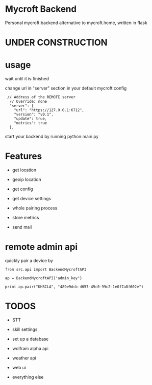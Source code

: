 # Mycroft Backend

Personal mycroft backend alternative to mycroft.home, written in flask

# UNDER CONSTRUCTION

# usage


wait until it is finished


change url in "server" section in your default mycroft config

     // Address of the REMOTE server
      // Override: none
      "server": {
        "url": "https://127.0.0.1:6712",
        "version": "v0.1",
        "update": true,
        "metrics": true
      },


start your backend by running python main.py


# Features


- get location

- geoip location

- get config

- get device settings

- whole pairing process

- store metrics

- send mail


# remote admin api


quickly pair a device by


    from src.api import BackendMycroftAPI

    ap = BackendMycroftAPI("admin_key")

    print ap.pair("KHSCLA", "489e9dcb-d657-49c0-99c2-1e0f7a8f602e")


# TODOS

- STT

- skill settings

- set up a database

- wolfram alpha api

- weather api

- web ui

- everything else
